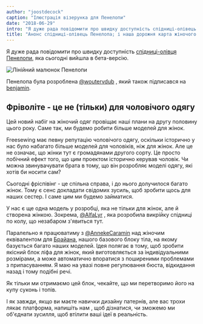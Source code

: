 ```yaml
---
author: "joostdecock"
caption: "Ілюстрація візерунка для Пенелопи"
date: "2018-06-29"
intro: "Я дуже рада повідомити про швидку доступність спідниці-олівець Пенелопи, яка сьогодні вийшла в бета-версію."
title: "Анонс спідниці-олівець Пенелопа; і наша дорожня карта жіночого одягу"
---
```


Я дуже рада повідомити про швидку доступність [спідниці-олівця Пенелопи](/patterns/penelope), яка сьогодні вийшла в бета-версію.

![Лінійний малюнок Пенелопи](linedrawing.svg)

Пенелопа була розроблена [@woutervdub](/users/woutervdub) , який також підписався на [benjamin](/patterns/benjamin).

## Фріволіте - це не (тільки) для чоловічого одягу

Цей новий набіг на жіночий одяг провіщає наші плани на другу половину цього року. Саме так, ми будемо робити більше моделей для жінок.

Freesewing має певну репутацію чоловічого одягу, оскільки історично у нас було набагато більше моделей для чоловіків, ніж для жінок. Але це не означає, що жінки тут є громадянами другого сорту. Це просто побічний ефект того, що цим проектом історично керував чоловік. Чи можна звинувачувати брата в тому, що він розробляє моделі одягу, які хотів би носити сам?

Сьогодні фріспівінг - це спільна справа, і до нього долучилося багато жінок. Тому є сенс докладати свідомих зусиль, щоб зробити щось для наших сестер. І саме цим ми будемо займатися.

У нас є ще одна модель у розробці, яка не тільки для жінок, але й створена жінкою. Зокрема, [@AlfaLyr](/users/alfalyr) , яка розробила викрійку спідниці по колу, що незабаром з'явиться тут.

Паралельно я працюватиму з [@AnnekeCaramin](/users/annekecaramin) над жіночим еквівалентом для [Брайана](/patterns/brian), нашого базового блоку тіла, на якому базується багато наших моделей. Ідея полягає в тому, щоб зробити якісний блок ліфа для жінок, який виготовляється за індивідуальними розмірами, а може автоматично впоратися з поширеними проблемами з припасуванням. Я маю на увазі повне регулювання бюста, відкидання назад і тому подібні речі.

Як тільки ми отримаємо цей блок, чекайте, що ми перетворимо його на купу суконь і топів.

І як завжди, якщо ви маєте навички дизайну патернів, але вас трохи лякає платформа, напишіть нам , щоб дізнатися, чи зможемо ми об'єднати зусилля, щоб втілити ваші ідеї в реальність.

